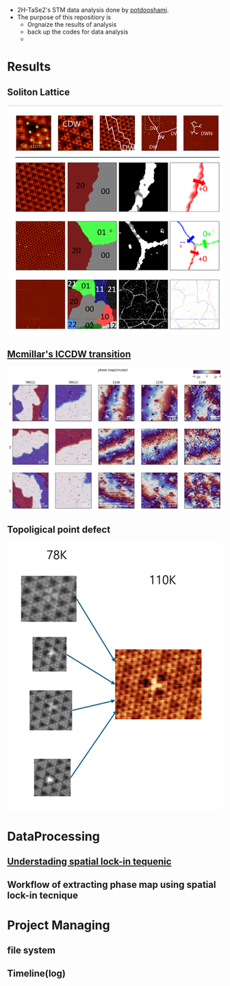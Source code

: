 - 2H-TaSe2's STM data analysis done by [potdooshami](https://github.com/Potdooshami?tab=overview&from=2025-09-01&to=2025-09-29).
- The purpose of this repositiory is
  - Orgnaize the results of analysis 
  - back up the codes for data analysis
  - 



# Results
## Soliton Lattice 
![alt text](image-3.png)
## [Mcmillar's ICCDW transition](docs/ICCDW_transition/index.md)
[![](docs\ICCDW_transition\image-10.png)](docs\ICCDW_transition\index.md)
## Topoligical point defect
![alt text](image-5.png)
# DataProcessing
## [Understading spatial lock-in tequenic](spatial_lockinTest.ipynb)
## Workflow of extracting phase map using spatial lock-in tecnique
# Project Managing
## file system
## Timeline(log)
